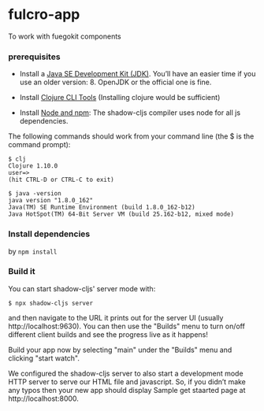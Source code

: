 # fulcro-app
To work with fuegokit components


### prerequisites
- Install a [Java SE Development Kit (JDK)](https://clojure.org/guides/getting_started). You’ll have an easier time if you use an older version: 8. OpenJDK or the official one is fine.

- Install [Clojure CLI Tools](https://clojure.org/guides/getting_started) (Installing clojure would be sufficient)

- Install [Node and npm](https://nodejs.org/en/): The shadow-cljs compiler uses node for all js dependencies.

The following commands should work from your command line (the $ is the command prompt):

    $ clj
    Clojure 1.10.0
    user=>
    (hit CTRL-D or CTRL-C to exit)

    $ java -version
    java version "1.8.0_162"
    Java(TM) SE Runtime Environment (build 1.8.0_162-b12)
    Java HotSpot(TM) 64-Bit Server VM (build 25.162-b12, mixed mode)
    
### Install dependencies
by `npm install`

### Build it
You can start shadow-cljs' server mode with:

    $ npx shadow-cljs server
and then navigate to the URL it prints out for the server UI (usually http://localhost:9630).
You can then use the "Builds" menu to turn on/off different client builds and see the progress live as it happens!

Build your app now by selecting "main" under the "Builds" menu and clicking "start watch".

We configured the shadow-cljs server to also start a development mode HTTP server to serve our HTML file and javascript.
So, if you didn’t make any typos then your new app should display Sample get staarted page at http://localhost:8000.
